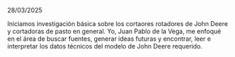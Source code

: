 28/03/2025

Iniciamos investigación básica sobre los cortaores rotadores de John Deere y cortadoras de pasto en general. Yo, Juan Pablo de la Vega, me enfoqué en el área de buscar fuentes, generar ideas futuras y encontrar, leer e interpretar los datos técnicos del modelo de John Deere requerido. 
